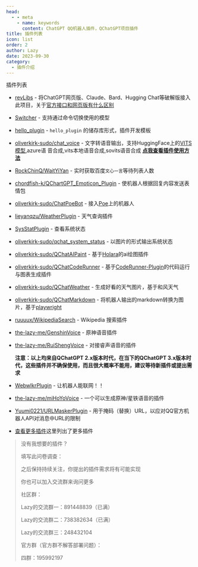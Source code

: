 ```yaml
---
head:
  - - meta
    - name: keywords
      content: ChatGPT QQ机器人插件，QChatGPT项目插件
title: 插件列表
icon: list
order: 2
author: Lazy
date: 2023-09-30
category:
  - 插件介绍
---
```

插件列表

- [revLibs](https://github.com/RockChinQ/revLibs) - 将ChatGPT网页版、Claude、Bard、Hugging Chat等破解版接入此项目，关于[官方接口和网页版有什么区别](https://github.com/RockChinQ/QChatGPT/wiki/8-%E5%AE%98%E6%96%B9%E6%8E%A5%E5%8F%A3%E3%80%81ChatGPT%E7%BD%91%E9%A1%B5%E7%89%88%E3%80%81ChatGPT-API%E5%8C%BA%E5%88%AB)
- [Switcher](https://github.com/RockChinQ/Switcher) - 支持通过命令切换使用的模型
- [hello_plugin](https://github.com/RockChinQ/hello_plugin) - `hello_plugin` 的储存库形式，插件开发模板
- [oliverkirk-sudo/chat_voice](https://github.com/oliverkirk-sudo/chat_voice) - 文字转语音输出，支持HuggingFace上的[VITS模型](https://huggingface.co/spaces/Plachta/VITS-Umamusume-voice-synthesizer),azure语
音合成,vits本地语音合成,sovits语音合成   **[点我查看插件使用方法](./some-plugin-deploy/voice.md)**
- [RockChinQ/WaitYiYan](https://github.com/RockChinQ/WaitYiYan) - 实时获取百度`文心一言`等待列表人数
- [chordfish-k/QChartGPT_Emoticon_Plugin](https://github.com/chordfish-k/QChartGPT_Emoticon_Plugin) - 使机器人根据回复内容发送表情包
- [oliverkirk-sudo/ChatPoeBot](https://github.com/oliverkirk-sudo/ChatPoeBot) - 接入[Poe](https://poe.com/)上的机器人
- [lieyanqzu/WeatherPlugin](https://github.com/lieyanqzu/WeatherPlugin) - 天气查询插件
- [SysStatPlugin](https://github.com/RockChinQ/SysStatPlugin) - 查看系统状态
- [oliverkirk-sudo/qchat_system_status](https://github.com/oliverkirk-sudo/qchat_system_status) - 以图片的形式输出系统状态
- [oliverkirk-sudo/QChatAIPaint](https://github.com/oliverkirk-sudo/QChatAIPaint) - 基于[Holara](https://holara.ai/)的ai绘图插件
- [oliverkirk-sudo/QChatCodeRunner](https://github.com/oliverkirk-sudo/QChatCodeRunner) - 基于[CodeRunner-Plugin](https://github.com/oliverkirk-sudo/CodeRunner-Plugin)的代码运行与图表生成插件
- [oliverkirk-sudo/QChatWeather](https://github.com/oliverkirk-sudo/QChatWeather) - 生成好看的天气图片，基于和风天气
- [oliverkirk-sudo/QChatMarkdown](https://github.com/oliverkirk-sudo/QChatMarkdown) - 将机器人输出的markdown转换为图片，基于[playwright](https://playwright.dev/python/docs/intro)
- [ruuuux/WikipediaSearch](https://github.com/ruuuux/WikipediaSearch) - Wikipedia 搜索插件
- [the-lazy-me/GenshinVoice](https://github.com/the-lazy-me/GenshinVoice) - 原神语音插件
- [the-lazy-me/RuiShengVoice](https://github.com/the-lazy-me/RuiShengVoice) - 对接睿声语音的插件
  
  **注意：以上均来自QChatGPT 2.x版本时代，在当下的QChatGPT 3.x版本时代，这些插件并不确保使用，而且很大概率不能用，建议等待新插件或提出需求**
  
- [WebwlkrPlugin](https://github.com/RockChinQ/WebwlkrPlugin) - 让机器人能联网！！
- [the-lazy-me/miHoYoVoice](https://github.com/the-lazy-me/miHoYoVoice) - 一个可以生成原神/星铁语音的插件
- [Yuumi0221/URLMaskerPlugin](https://github.com/Yuumi0221/URLMaskerPlugin) - 用于掩码（替换）URL，以应对QQ官方机器人API对消息中URL的限制
- [查看更多插件](https://github.com/stars/RockChinQ/lists/qchatgpt-%E6%8F%92%E4%BB%B6)这里列出了更多插件



> 没有我想要的插件？
>
> 填写此问卷调查：
>
> 之后保持持续关注，你提出的插件需求将有可能实现
>
> 你也可以加入交流群来询问更多
>
> 社区群：
>
> Lazy的交流群一：891448839（已满）
>
> Lazy的交流群二：738382634（已满）
>
> Lazy的交流群三：248432104
>
> 官方群（官方群不解答部署问题）：
>
> 四群：195992197
